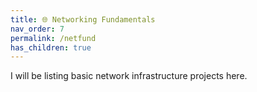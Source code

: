 ```yaml
---
title: 🌐 Networking Fundamentals
nav_order: 7
permalink: /netfund
has_children: true
---
```


I will be listing basic network infrastructure projects here.